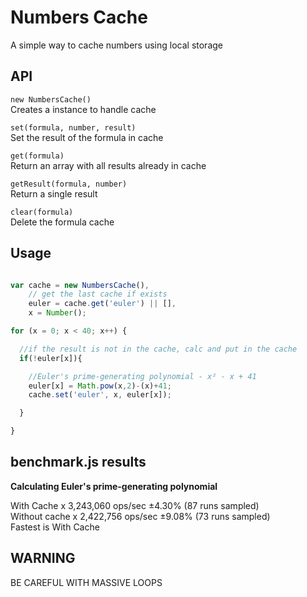 Numbers Cache
=============

A simple way to cache numbers using local storage

API
---

`new NumbersCache()`<br/>
Creates a instance to handle cache

`set(formula, number, result)`<br/>
Set the result of the formula in cache

`get(formula)`<br/>
Return an array with all results already in cache

`getResult(formula, number)`<br/>
Return a single result

`clear(formula)`<br/>
Delete the formula cache

Usage
-----

```js

var cache = new NumbersCache(),
    // get the last cache if exists
    euler = cache.get('euler') || [],
    x = Number();

for (x = 0; x < 40; x++) {

  //if the result is not in the cache, calc and put in the cache
  if(!euler[x]){

    //Euler's prime-generating polynomial - x² - x + 41
    euler[x] = Math.pow(x,2)-(x)+41;
    cache.set('euler', x, euler[x]);

  }

}

```

benchmark.js results
--------------------

**Calculating Euler's prime-generating polynomial**<br/>

With Cache x 3,243,060 ops/sec ±4.30% (87 runs sampled)<br/>
Without cache x 2,422,756 ops/sec ±9.08% (73 runs sampled)<br/>
Fastest is With Cache

WARNING
-------

BE CAREFUL WITH MASSIVE LOOPS
